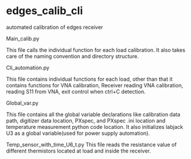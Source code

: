 # edges_calib_cli
automated calibration of edges receiver

Main_calib.py

 This file calls the individual function for each load calibration. It also takes care of the naming convention and directory structure.

Cli_automation.py

 This file contains individual functions for each load, other than that it contains functions for VNA calibration, Receiver reading VNA calibration, reading S11 from VNA, exit control when ctrl+C detection.

Global_var.py

 This file contains all the global variable declarations like calibration data path, digitizer data location, PXspec, and PXspec .ini location and temperature measurement python code location. It also initializes labjack U3 as a global variable(used for power supply automation).

Temp_sensor_with_time_U6_t.py
  This file reads the resistance value of different thermistors located at load and inside the receiver.
